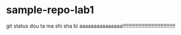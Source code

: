 # sample-repo-lab1
git status
dou ta ma shi sha bi
aaaaaaaaaaaaaaa!!!!!!!!!!!!!!!!!!!!!!!!!!!!!!!!!!!!
